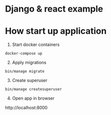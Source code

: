 # Django & react example

# How start up application

1. Start docker containers
```
docker-compose up
```

2. Apply migrations
```
bin/manage migrate
```

3. Create superuser
```
bin/manage createsuperuser
```

4. Open app in browser

http://localhost:8000